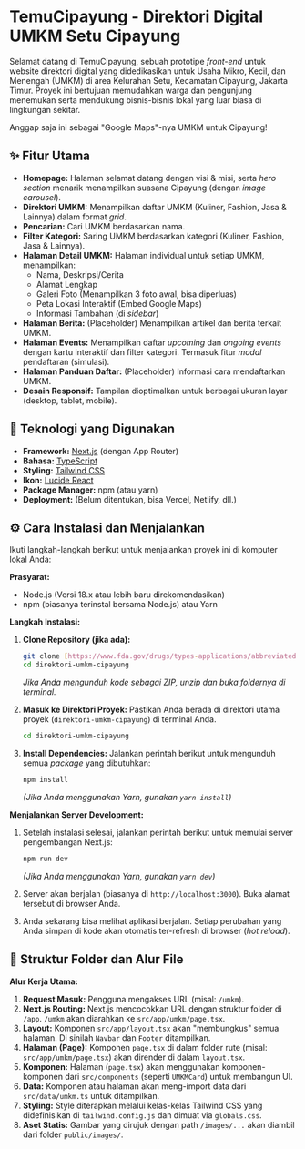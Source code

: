 # TemuCipayung - Direktori Digital UMKM Setu Cipayung

Selamat datang di TemuCipayung, sebuah prototipe *front-end* untuk website direktori digital yang didedikasikan untuk Usaha Mikro, Kecil, dan Menengah (UMKM) di area Kelurahan Setu, Kecamatan Cipayung, Jakarta Timur. Proyek ini bertujuan memudahkan warga dan pengunjung menemukan serta mendukung bisnis-bisnis lokal yang luar biasa di lingkungan sekitar.

Anggap saja ini sebagai "Google Maps"-nya UMKM untuk Cipayung!

## ✨ Fitur Utama

* **Homepage:** Halaman selamat datang dengan visi & misi, serta *hero section* menarik menampilkan suasana Cipayung (dengan *image carousel*).
* **Direktori UMKM:** Menampilkan daftar UMKM (Kuliner, Fashion, Jasa & Lainnya) dalam format *grid*.
* **Pencarian:** Cari UMKM berdasarkan nama.
* **Filter Kategori:** Saring UMKM berdasarkan kategori (Kuliner, Fashion, Jasa & Lainnya).
* **Halaman Detail UMKM:** Halaman individual untuk setiap UMKM, menampilkan:
    * Nama, Deskripsi/Cerita
    * Alamat Lengkap
    * Galeri Foto (Menampilkan 3 foto awal, bisa diperluas)
    * Peta Lokasi Interaktif (Embed Google Maps)
    * Informasi Tambahan (di *sidebar*)
* **Halaman Berita:** (Placeholder) Menampilkan artikel dan berita terkait UMKM.
* **Halaman Events:** Menampilkan daftar *upcoming* dan *ongoing events* dengan kartu interaktif dan filter kategori. Termasuk fitur *modal* pendaftaran (simulasi).
* **Halaman Panduan Daftar:** (Placeholder) Informasi cara mendaftarkan UMKM.
* **Desain Responsif:** Tampilan dioptimalkan untuk berbagai ukuran layar (desktop, tablet, mobile).

## 🚀 Teknologi yang Digunakan

* **Framework:** [Next.js](https://nextjs.org/) (dengan App Router)
* **Bahasa:** [TypeScript](https://www.typescriptlang.org/)
* **Styling:** [Tailwind CSS](https://tailwindcss.com/)
* **Ikon:** [Lucide React](https://lucide.dev/)
* **Package Manager:** npm (atau yarn)
* **Deployment:** (Belum ditentukan, bisa Vercel, Netlify, dll.)

## ⚙️ Cara Instalasi dan Menjalankan

Ikuti langkah-langkah berikut untuk menjalankan proyek ini di komputer lokal Anda:

**Prasyarat:**

* Node.js (Versi 18.x atau lebih baru direkomendasikan)
* npm (biasanya terinstal bersama Node.js) atau Yarn

**Langkah Instalasi:**

1.  **Clone Repository (jika ada):**
    ```bash
    git clone [https://www.fda.gov/drugs/types-applications/abbreviated-new-drug-application-anda](https://www.fda.gov/drugs/types-applications/abbreviated-new-drug-application-anda)
    cd direktori-umkm-cipayung
    ```
    *Jika Anda mengunduh kode sebagai ZIP, unzip dan buka foldernya di terminal.*

2.  **Masuk ke Direktori Proyek:**
    Pastikan Anda berada di direktori utama proyek (`direktori-umkm-cipayung`) di terminal Anda.
    ```bash
    cd direktori-umkm-cipayung
    ```

3.  **Install Dependencies:**
    Jalankan perintah berikut untuk mengunduh semua *package* yang dibutuhkan:
    ```bash
    npm install
    ```
    *(Jika Anda menggunakan Yarn, gunakan `yarn install`)*

**Menjalankan Server Development:**

1.  Setelah instalasi selesai, jalankan perintah berikut untuk memulai server pengembangan Next.js:
    ```bash
    npm run dev
    ```
    *(Jika Anda menggunakan Yarn, gunakan `yarn dev`)*

2.  Server akan berjalan (biasanya di `http://localhost:3000`). Buka alamat tersebut di browser Anda.

3.  Anda sekarang bisa melihat aplikasi berjalan. Setiap perubahan yang Anda simpan di kode akan otomatis ter-refresh di browser (*hot reload*).

## 📁 Struktur Folder dan Alur File

**Alur Kerja Utama:**

1.  **Request Masuk:** Pengguna mengakses URL (misal: `/umkm`).
2.  **Next.js Routing:** Next.js mencocokkan URL dengan struktur folder di `/app`. `/umkm` akan diarahkan ke `src/app/umkm/page.tsx`.
3.  **Layout:** Komponen `src/app/layout.tsx` akan "membungkus" semua halaman. Di sinilah `Navbar` dan `Footer` ditampilkan.
4.  **Halaman (Page):** Komponen `page.tsx` di dalam folder rute (misal: `src/app/umkm/page.tsx`) akan dirender di dalam `layout.tsx`.
5.  **Komponen:** Halaman (`page.tsx`) akan menggunakan komponen-komponen dari `src/components` (seperti `UMKMCard`) untuk membangun UI.
6.  **Data:** Komponen atau halaman akan meng-import data dari `src/data/umkm.ts` untuk ditampilkan.
7.  **Styling:** Style diterapkan melalui kelas-kelas Tailwind CSS yang didefinisikan di `tailwind.config.js` dan dimuat via `globals.css`.
8.  **Aset Statis:** Gambar yang dirujuk dengan path `/images/...` akan diambil dari folder `public/images/`.